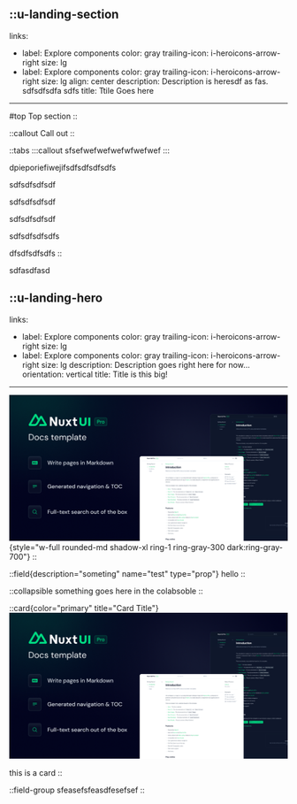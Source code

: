 ::u-landing-section
---
links:
  - label: Explore components
    color: gray
    trailing-icon: i-heroicons-arrow-right
    size: lg
  - label: Explore components
    color: gray
    trailing-icon: i-heroicons-arrow-right
    size: lg
align: center
description: Description is heresdf as fas.  sdfsdfsdfa sdfs
title: Ttile Goes here
---
#top
Top section
::

::callout
Call out
::

::tabs
  :::callout
  sfsefwefwefwefwfwefwef
  :::

dpieporiefiwejifsdfsdfsdfsdfs

sdfsdfsdfsdf

sdfsdfsdfsdf

sdfsdfsdfsdf

sdfsdfsdfsdfs

dfsdfsdfsdfs
::

sdfasdfasd

::u-landing-hero
---
links:
  - label: Explore components
    color: gray
    trailing-icon: i-heroicons-arrow-right
    size: lg
  - label: Explore components
    color: gray
    trailing-icon: i-heroicons-arrow-right
    size: lg
description: Description goes right here for now...
orientation: vertical
title: Title is this big!
---
![social-card.png](/social-card.png){style="w-full rounded-md shadow-xl ring-1 ring-gray-300 dark:ring-gray-700"}
::

::field{description="someting" name="test" type="prop"}
hello
::

::collapsible
something goes here in the colabsoble
::

::card{color="primary" title="Card Title"}
![social-card.png](/social-card.png)

this is a card
::

::field-group
sfeasefsfeasdfesefsef
::
